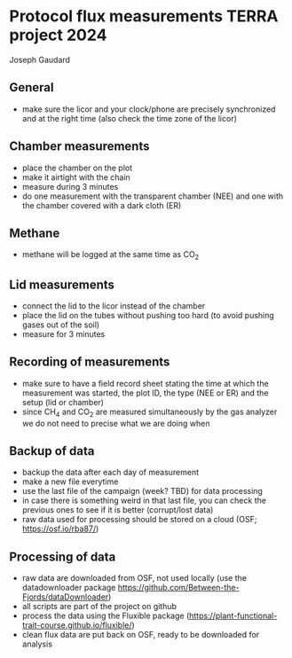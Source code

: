 Protocol flux measurements TERRA project 2024
================
Joseph Gaudard

## General

- make sure the licor and your clock/phone are precisely synchronized
  and at the right time (also check the time zone of the licor)

## Chamber measurements

- place the chamber on the plot
- make it airtight with the chain
- measure during 3 minutes
- do one measurement with the transparent chamber (NEE) and one with the
  chamber covered with a dark cloth (ER)

## Methane

- methane will be logged at the same time as CO<sub>2</sub>

## Lid measurements

- connect the lid to the licor instead of the chamber
- place the lid on the tubes without pushing too hard (to avoid pushing
  gases out of the soil)
- measure for 3 minutes

## Recording of measurements

- make sure to have a field record sheet stating the time at which the
  measurement was started, the plot ID, the type (NEE or ER) and the
  setup (lid or chamber)
- since CH<sub>4</sub> and CO<sub>2</sub> are measured simultaneously by
  the gas analyzer we do not need to precise what we are doing when

## Backup of data

- backup the data after each day of measurement
- make a new file everytime
- use the last file of the campaign (week? TBD) for data processing
- in case there is something weird in that last file, you can check the
  previous ones to see if it is better (corrupt/lost data)
- raw data used for processing should be stored on a cloud (OSF;
  <https://osf.io/rba87/>)

## Processing of data

- raw data are downloaded from OSF, not used locally (use the
  datadownloader package
  <https://github.com/Between-the-Fjords/dataDownloader>)
- all scripts are part of the project on github
- process the data using the Fluxible package
  (<https://plant-functional-trait-course.github.io/fluxible/>)
- clean flux data are put back on OSF, ready to be downloaded for
  analysis
